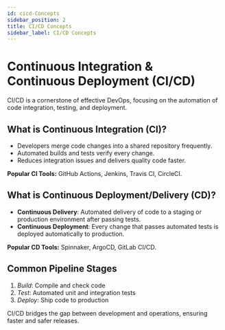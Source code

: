 ```yaml
---
id: cicd-Concepts
sidebar_position: 2
title: CI/CD Concepts
sidebar_label: CI/CD Concepts
---
```


# Continuous Integration & Continuous Deployment (CI/CD)

CI/CD is a cornerstone of effective DevOps, focusing on the automation of code integration, testing, and deployment.

## What is Continuous Integration (CI)?

- Developers merge code changes into a shared repository frequently.
- Automated builds and tests verify every change.
- Reduces integration issues and delivers quality code faster.

**Popular CI Tools:** GitHub Actions, Jenkins, Travis CI, CircleCI.

## What is Continuous Deployment/Delivery (CD)?

- **Continuous Delivery**: Automated delivery of code to a staging or production environment after passing tests.
- **Continuous Deployment**: Every change that passes automated tests is deployed automatically to production.

**Popular CD Tools:** Spinnaker, ArgoCD, GitLab CI/CD.

## Common Pipeline Stages

1. *Build*: Compile and check code
2. *Test*: Automated unit and integration tests
3. *Deploy*: Ship code to production

CI/CD bridges the gap between development and operations, ensuring faster and safer releases.
